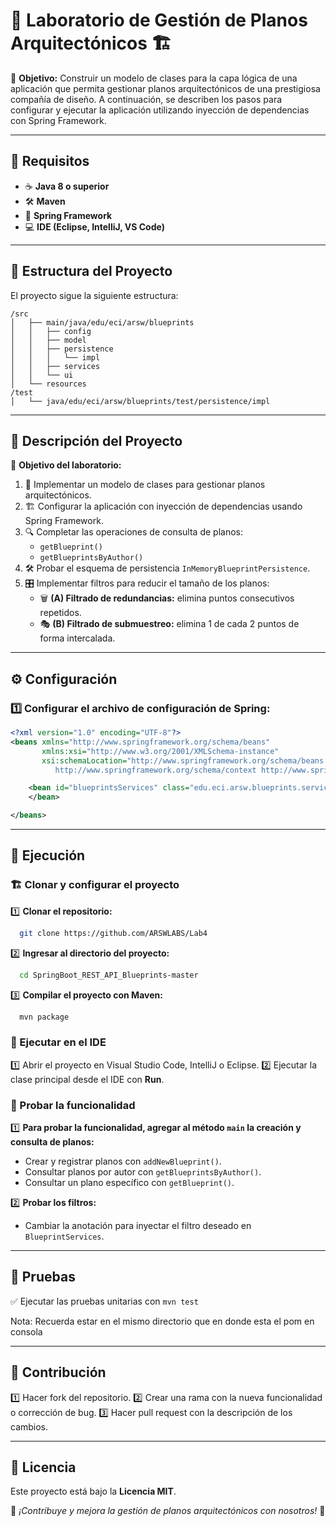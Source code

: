 # 🚀 Laboratorio de Gestión de Planos Arquitectónicos 🏗️

🎯 **Objetivo:** Construir un modelo de clases para la capa lógica de una aplicación que permita gestionar planos arquitectónicos de una prestigiosa compañía de diseño. A continuación, se describen los pasos para configurar y ejecutar la aplicación utilizando inyección de dependencias con Spring Framework.

---
## 📌 Requisitos

- ☕ **Java 8 o superior**
- 🛠️ **Maven**
- 🌱 **Spring Framework**
- 💻 **IDE (Eclipse, IntelliJ, VS Code)**

---
## 📂 Estructura del Proyecto

El proyecto sigue la siguiente estructura:

```
/src
│   ├── main/java/edu/eci/arsw/blueprints
│   │   ├── config
│   │   ├── model
│   │   ├── persistence
│   │   │   └── impl
│   │   ├── services
│   │   └── ui
│   └── resources
/test
│   └── java/edu/eci/arsw/blueprints/test/persistence/impl
```

---
## 📖 Descripción del Proyecto

🎯 **Objetivo del laboratorio:**

1. 📌 Implementar un modelo de clases para gestionar planos arquitectónicos.
2. 🏗️ Configurar la aplicación con inyección de dependencias usando Spring Framework.
3. 🔍 Completar las operaciones de consulta de planos:
   - `getBlueprint()`
   - `getBlueprintsByAuthor()`
4. 🛠️ Probar el esquema de persistencia `InMemoryBlueprintPersistence`.
5. 🎛️ Implementar filtros para reducir el tamaño de los planos:
   - 🗑️ **(A) Filtrado de redundancias:** elimina puntos consecutivos repetidos.
   - 🎭 **(B) Filtrado de submuestreo:** elimina 1 de cada 2 puntos de forma intercalada.

---
## ⚙️ Configuración

### 1️⃣ Configurar el archivo de configuración de Spring:
```xml
<?xml version="1.0" encoding="UTF-8"?>
<beans xmlns="http://www.springframework.org/schema/beans"
       xmlns:xsi="http://www.w3.org/2001/XMLSchema-instance"
       xsi:schemaLocation="http://www.springframework.org/schema/beans http://www.springframework.org/schema/beans/spring-beans-4.2.xsd
          http://www.springframework.org/schema/context http://www.springframework.org/schema/context/spring-context-4.2.xsd">

    <bean id="blueprintsServices" class="edu.eci.arsw.blueprints.services.BlueprintsServices">
    </bean>

</beans>
```

---
## 🚀 Ejecución

### 🏗️ Clonar y configurar el proyecto

1️⃣ **Clonar el repositorio:**
```sh
  git clone https://github.com/ARSWLABS/Lab4
```
2️⃣ **Ingresar al directorio del proyecto:**
```sh
  cd SpringBoot_REST_API_Blueprints-master
```
3️⃣ **Compilar el proyecto con Maven:**
```sh
  mvn package
```

### 📢 Ejecutar en el IDE

1️⃣ Abrir el proyecto en Visual Studio Code, IntelliJ o Eclipse.
2️⃣ Ejecutar la clase principal desde el IDE con **Run**.

### 📌 Probar la funcionalidad

1️⃣ **Para probar la funcionalidad, agregar al método `main` la creación y consulta de planos:**
   - Crear y registrar planos con `addNewBlueprint()`.
   - Consultar planos por autor con `getBlueprintsByAuthor()`.
   - Consultar un plano específico con `getBlueprint()`.

2️⃣ **Probar los filtros:**
   - Cambiar la anotación para inyectar el filtro deseado en `BlueprintServices`.

---
## 🧪 Pruebas

✅ Ejecutar las pruebas unitarias con `mvn test`

Nota: Recuerda estar en el mismo directorio que en donde esta el pom en consola

---
## 🤝 Contribución

1️⃣ Hacer fork del repositorio.
2️⃣ Crear una rama con la nueva funcionalidad o corrección de bug.
3️⃣ Hacer pull request con la descripción de los cambios.

---
## 📝 Licencia

Este proyecto está bajo la **Licencia MIT**.

📌 _¡Contribuye y mejora la gestión de planos arquitectónicos con nosotros!_ 🚀

